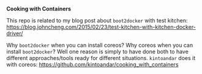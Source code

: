 **Cooking with Containers**


This repo is related to my blog post about `boot2docker` with test kitchen: https://blog.johncheng.com/2015/02/23/test-kitchen-with-kitchen-docker-driver/

Why `boot2docker` when you can install coreos? Why coreos when you can install `boot2docker`? Well one reason is simply to have done both to have different approaches/tools ready for different situations. `kintoandar` does it with coreos: https://github.com/kintoandar/cooking_with_containers

